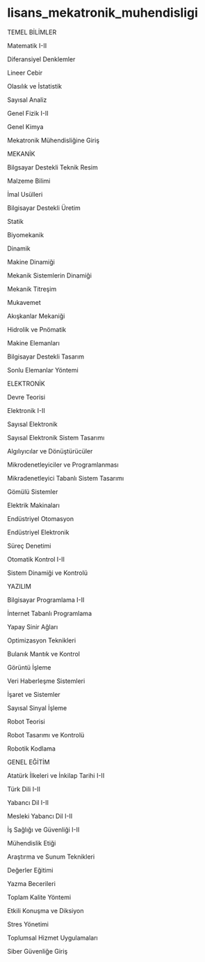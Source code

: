 # lisans_mekatronik_muhendisligi
 
TEMEL BİLİMLER

Matematik I-II

Diferansiyel Denklemler

Lineer Cebir

Olasılık ve İstatistik

Sayısal Analiz

Genel Fizik I-II

Genel Kimya

Mekatronik Mühendisliğine Giriş

MEKANİK

Bilgsayar Destekli Teknik Resim

Malzeme Bilimi

İmal Usülleri

Bilgisayar Destekli Üretim

Statik

Biyomekanik

Dinamik

Makine Dinamiği

Mekanik Sistemlerin Dinamiği

Mekanik Titreşim

Mukavemet

Akışkanlar Mekaniği

Hidrolik ve Pnömatik

Makine Elemanları

Bilgisayar Destekli Tasarım

Sonlu Elemanlar Yöntemi

ELEKTRONİK

Devre Teorisi

Elektronik I-II

Sayısal Elektronik 

Sayısal Elektronik Sistem Tasarımı

Algılıyıcılar ve Dönüştürücüler

Mikrodenetleyiciler ve Programlanması

Mikradenetleyici Tabanlı Sistem Tasarımı

Gömülü Sistemler

Elektrik Makinaları

Endüstriyel Otomasyon

Endüstriyel Elektronik

Süreç Denetimi

Otomatik Kontrol I-II

Sistem Dinamiği ve Kontrolü

YAZILIM

Bilgisayar Programlama I-II

İnternet Tabanlı Programlama

Yapay Sinir Ağları

Optimizasyon Teknikleri

Bulanık Mantık ve Kontrol

Görüntü İşleme

Veri Haberleşme Sistemleri

İşaret ve Sistemler

Sayısal Sinyal İşleme

Robot Teorisi

Robot Tasarımı ve Kontrolü

Robotik Kodlama

GENEL EĞİTİM

Atatürk İlkeleri ve İnkilap Tarihi I-II

Türk Dili I-II 

Yabancı Dil I-II

Mesleki Yabancı Dil I-II

İş Sağlığı ve Güvenliği I-II

Mühendislik Etiği

Araştırma ve Sunum Teknikleri

Değerler Eğitimi

Yazma  Becerileri

Toplam Kalite Yöntemi

Etkili Konuşma ve Diksiyon

Stres Yönetimi

Toplumsal Hizmet Uygulamaları 

Siber Güvenliğe Giriş
